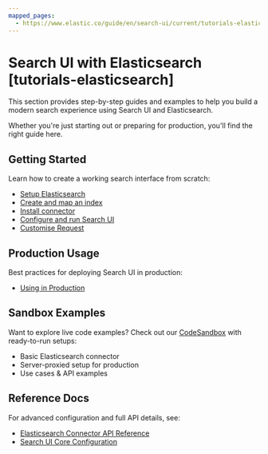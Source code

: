 ```yaml
---
mapped_pages:
  - https://www.elastic.co/guide/en/search-ui/current/tutorials-elasticsearch.html
---
```


# Search UI with Elasticsearch [tutorials-elasticsearch]

This section provides step-by-step guides and examples to help you build a modern search experience using Search UI and Elasticsearch.

Whether you're just starting out or preparing for production, you'll find the right guide here.

## Getting Started

Learn how to create a working search interface from scratch:

- [Setup Elasticsearch](/reference/tutorials-elasticsearch-setup-cloud.md)
- [Create and map an index](/reference/tutorials-elasticsearch-setup-index.md)
- [Install connector](/reference/tutorials-elasticsearch-install-connector.md)
- [Configure and run Search UI](/reference/tutorials-elasticsearch-configure-search-ui.md)
- [Customise Request](/reference/tutorials-elasticsearch-customise-query.md)

## Production Usage

Best practices for deploying Search UI in production:

- [Using in Production](/reference/tutorials-elasticsearch-production-usage.md)

## Sandbox Examples

Want to explore live code examples? Check out our [CodeSandbox](https://codesandbox.io/p/sandbox/github/elastic/search-ui/tree/main/examples/sandbox) with ready-to-run setups:

- Basic Elasticsearch connector
- Server-proxied setup for production
- Use cases & API examples

## Reference Docs

For advanced configuration and full API details, see:

- [Elasticsearch Connector API Reference](/reference/api-connectors-elasticsearch.md)
- [Search UI Core Configuration](/reference/api-core-configuration.md)
